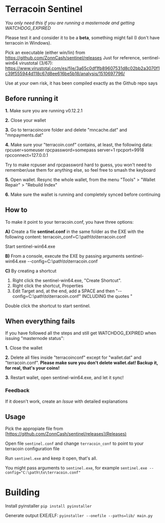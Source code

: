 # Terracoin Sentinel

*You only need this if you are running a masternode and getting WATCHDOG_EXPIRED*

Please test it and consider it to be a **beta**, something might fail (I don't have terracoin in Windows).

Pick an executable (either win/lin) from https://github.com/ZonnCash/sentinel/releases
Just for reference, sentinel-win64 virustotal (3/67): https://www.virustotal.com/es/file/3a65c0df1fb89607531d8c02bb2a3070f1c39f555944d118c67d8ee616be5b18/analysis/1510697796/

Use at your own risk, it has been compiled exactly as the Github repo says

## Before running it

**1.** Make sure you are running v0.12.2.1

**2.** Close your wallet

**3.** Go to terracoincore folder and delete "mncache.dat" and "mnpayments.dat"

**4.** Make sure your "terracoin.conf" contains, at least, the following data:
rpcuser=someuser
rpcpassword=somepass
server=1
rpcport=9918
rpcconnect=127.0.0.1

Try to make rcpuser and rpcpassword hard to guess, you won't need to remember/use them for anything else, so feel free to smash the keyboard

**5.** Open wallet. Resync the whole wallet, from the menu "Tools" > "Wallet Repair" > "Rebuild Index"

**6.** Make sure the wallet is running and completely synced before continuing

## How to

To make it point to your terracoin.conf, you have three options:

**A)** Create a file **sentinel.conf** in the same folder as the EXE with the following content:
terracoin_conf=C:\path\to\terracoin.conf

Start sentinel-win64.exe

**B)** From a console, execute the EXE by passing arguments 
sentinel-win64.exe --config=C:\path\to\terracoin.conf

**C)** By creating a shortcut

1) Right click the sentinel-win64.exe, "Create Shortcut". 
2) Right click the shortcut, Properties
3) Edit Target and, at the end, add a SPACE and then "--config=C:\path\to\terracoin.conf" INCLUDING the quotes "

Double click the shortcut to start sentinel.

## When everything fails
If you have followed all the steps and still get WATCHDOG_EXPIRED when issuing "masternode status":

**1.** Close the wallet

**2.** Delete all files inside "terracoinconf" except for "wallet.dat" and "terracoin.conf".
**Please make sure you don't delete wallet.dat! Backup it, for real, that's your coins!**

**3.** Restart wallet, open sentinel-win64.exe, and let it sync!

### Feedback
If it doesn't work, create an *Issue* with detailed explanations


## Usage

Pick the appropiate file from [https://github.com/ZonnCash/sentinel/releases](Releases)

Open file `sentinel.conf` and change `terracoin_conf` to point to your terracoin configuration file

Run `sentinel.exe` and keep it open, that's all.

You might pass arguments to `sentinel.exe`, for example `sentinel.exe --config="C:\path\to\terracoin.conf"`


# Building

Install pyinstaller `pip install pyinstaller`

Generate output EXE/ELF: `pyinstaller --onefile --paths=lib/ main.py`
